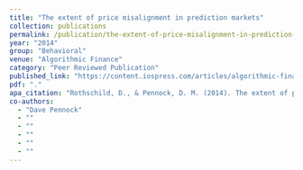 ```yaml
---
title: "The extent of price misalignment in prediction markets"
collection: publications
permalink: /publication/the-extent-of-price-misalignment-in-prediction-markets
year: "2014"
group: "Behavioral"
venue: "Algorithmic Finance"
category: "Peer Reviewed Publication"
published_link: "https://content.iospress.com/articles/algorithmic-finance/af031"
pdf: "."
apa_citation: "Rothschild, D., & Pennock, D. M. (2014). The extent of price misalignment in prediction markets. Algorithmic Finance, 3(1-2), 3-20. https://doi.org/10.3233/af-140031"
co-authors:
  - "Dave Pennock"
  - ""
  - ""
  - ""
  - ""
  - ""
---
```

